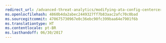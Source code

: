 ```yaml
---
redirect_url: /advanced-threat-analytics/modifying-ata-config-centercert
ms.openlocfilehash: 4860b4da2abec2449327ff7b83aac2afc70c0bad
ms.sourcegitcommit: 470675730967e0c36ebc90fc399baa64e7901f6b
ms.translationtype: HT
ms.contentlocale: pt-BR
ms.lasthandoff: 06/30/2017
---
```

